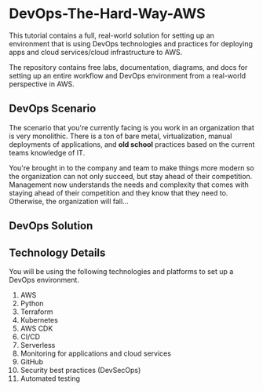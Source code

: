 # DevOps-The-Hard-Way-AWS

This tutorial contains a full, real-world solution for setting up an environment that is using DevOps technologies and practices for deploying apps and cloud services/cloud infrastructure to AWS.


The repository contains free labs, documentation, diagrams, and docs for setting up an entire workflow and DevOps environment from a real-world perspective in AWS.

## DevOps Scenario
The scenario that you're currently facing is you work in an organization that is very monolithic. There is a ton of bare metal, virtualization, manual deployments of applications, and **old school** practices based on the current teams knowledge of IT.

You're brought in to the company and team to make things more modern so the organization can not only succeed, but stay ahead of their competition. Management now understands the needs and complexity that comes with staying ahead of their competition and they know that they need to. Otherwise, the organization will fall...

## DevOps Solution

## Technology Details
You will be using the following technologies and platforms to set up a DevOps environment.

1. AWS
2. Python
3. Terraform
4. Kubernetes
5. AWS CDK
6. CI/CD
7. Serverless
8. Monitoring for applications and cloud services
9. GitHub
10. Security best practices (DevSecOps)
11. Automated testing
